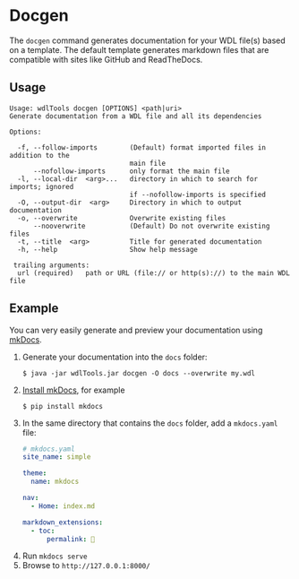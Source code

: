# Docgen

The `docgen` command generates documentation for your WDL file(s) based on a template. The default template generates markdown files that are compatible with sites like GitHub and ReadTheDocs.

## Usage

```
Usage: wdlTools docgen [OPTIONS] <path|uri>
Generate documentation from a WDL file and all its dependencies

Options:

  -f, --follow-imports        (Default) format imported files in addition to the
                              main file
      --nofollow-imports      only format the main file
  -l, --local-dir  <arg>...   directory in which to search for imports; ignored
                              if --nofollow-imports is specified
  -O, --output-dir  <arg>     Directory in which to output documentation
  -o, --overwrite             Overwrite existing files
      --nooverwrite           (Default) Do not overwrite existing files
  -t, --title  <arg>          Title for generated documentation
  -h, --help                  Show help message

 trailing arguments:
  url (required)   path or URL (file:// or http(s)://) to the main WDL file

```

## Example 

You can very easily generate and preview your documentation using [mkDocs](https://mkdocs.org).

1. Generate your documentation into the `docs` folder:
    ```commandline
    $ java -jar wdlTools.jar docgen -O docs --overwrite my.wdl
    ```
2. [Install mkDocs](https://www.mkdocs.org/#installation), for example
    ```
    $ pip install mkdocs
    ```
3. In the same directory that contains the `docs` folder, add a `mkdocs.yaml` file:
    ```yaml
    # mkdocs.yaml
    site_name: simple
    
    theme:
      name: mkdocs
    
    nav:
      - Home: index.md
    
    markdown_extensions:
      - toc:
          permalink: 
    ```
4. Run `mkdocs serve`
5. Browse to `http://127.0.0.1:8000/`